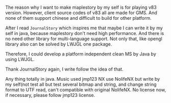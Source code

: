 The reason why I want to make maplestory by my self is for playing v83 version.
However, client source codes of v83 all are made for GMS. And none of them support chinese and difficult to build for other platform.

After I read `JournalStory` which inspires me that maybe I can write it by my self in java, because maplestory don't need high performance.
And there is no need other library for multi-language support.
Not only that, like opengl library also can be solved by LWJGL one package.

Therefore, I could develop a platform independent clean MS by Java by using LWJGL.


Thank JournalStory again, I write follow the idea of that.

Any thing totally in java. Music used jmp123 NX use NolifeNX but write by my self(not test all but test several bitmap and string, and change string format to UTF read, can't compatible with original NolifeNX. No license now, if necessary, please follow jmp123 license.


